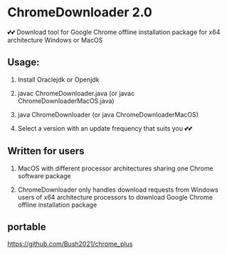 # ChromeDownloader 2.0
💕💕 Download tool for Google Chrome offline installation package for x64 architecture Windows or MacOS



## Usage:


1. Install Oraclejdk or Openjdk

2. javac ChromeDownloader.java (or javac ChromeDownloaderMacOS.java)

3. java ChromeDownloader (or java ChromeDownloaderMacOS)

4. Select a version with an update frequency that suits you 💕💕

## Written for users


1. MacOS with different processor architectures sharing one Chrome software package

2. ChromeDownloader only handles download requests from Windows users of x64 architecture processors to download Google Chrome offline installation package


## portable

https://github.com/Bush2021/chrome_plus
